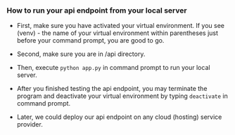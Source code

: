 ### How to run your api endpoint from your local server

-   First, make sure you have activated your virtual environment. If you see (venv) - the name of your virtual environment within parentheses just before your command prompt, you are good to go.

-   Second, make sure you are in /api directory.

-   Then, execute `python app.py` in command prompt to run your local server.

-   After you finished testing the api endpoint, you may terminate the program and deactivate your virtual environment by typing `deactivate` in command prompt.

-   Later, we could deploy our api endpoint on any cloud (hosting) service provider.
